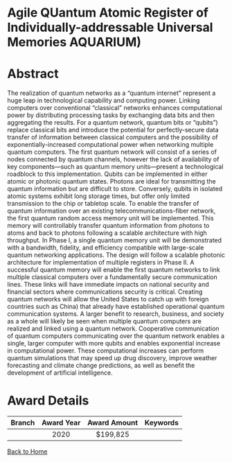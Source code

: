 
Agile QUantum Atomic Register of Individually-addressable Universal Memories AQUARIUM)
======================================================================================

# Abstract


The realization of quantum networks as a “quantum internet” represent a huge leap in technological capability and computing power. Linking computers over conventional “classical” networks enhances computational power by distributing processing tasks by exchanging data bits and then aggregating the results. For a quantum network, quantum bits or “qubits”) replace classical bits and introduce the potential for perfectly-secure data transfer of information between classical computers and the possibility of exponentially-increased computational power when networking multiple quantum computers. The first quantum network will consist of a series of nodes connected by quantum channels, however the lack of availability of key components—such as quantum memory units—present a technological roadblock to this implementation. Qubits can be implemented in either atomic or photonic quantum states. Photons are ideal for transmitting the quantum information but are difficult to store. Conversely, qubits in isolated atomic systems exhibit long storage times, but offer only limited transmission to the chip or tabletop scale. To enable the transfer of quantum information over an existing telecommunications-fiber network, the first quantum random access memory unit will be implemented. This memory will controllably transfer quantum information from photons to atoms and back to photons following a scalable architecture with high throughput. In Phase I, a single quantum memory unit will be demonstrated with a bandwidth, fidelity, and efficiency compatible with large-scale quantum networking applications. The design will follow a scalable photonic architecture for implementation of multiple registers in Phase II. A successful quantum memory will enable the first quantum networks to link multiple classical computers over a fundamentally secure communication lines. These links will have immediate impacts on national security and financial sectors where communications security is critical. Creating quantum networks will allow the United States to catch up with foreign countries such as China) that already have established operational quantum communication systems. A larger benefit to research, business, and society as a whole will likely be seen when multiple quantum computers are realized and linked using a quantum network. Cooperative communication of quantum computers communicating over the quantum network enables a single, larger computer with more qubits and enables exponential increase in computational power. These computational increases can perform quantum simulations that may speed up drug discovery, improve weather forecasting and climate change predictions, as well as benefit the development of artificial intelligence.  

# Award Details

|Branch|Award Year|Award Amount|Keywords|
| :---: | :---: | :---: | :---: |
||2020|$199,825||
  
  


[Back to Home](https://github.com/chrischow/dod_sbir_awards/Reports/CC/#811)